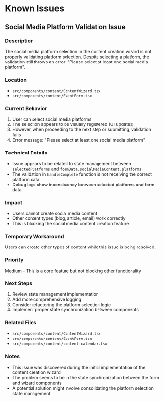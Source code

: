 # Known Issues

## Social Media Platform Validation Issue

### Description
The social media platform selection in the content creation wizard is not properly validating platform selection. Despite selecting a platform, the validation still throws an error: "Please select at least one social media platform".

### Location
- `src/components/content/ContentWizard.tsx`
- `src/components/content/EventForm.tsx`

### Current Behavior
1. User can select social media platforms
2. The selection appears to be visually registered (UI updates)
3. However, when proceeding to the next step or submitting, validation fails
4. Error message: "Please select at least one social media platform"

### Technical Details
- Issue appears to be related to state management between `selectedPlatforms` and `formData.socialMediaContent.platforms`
- The validation in `handleComplete` function is not receiving the correct platform data
- Debug logs show inconsistency between selected platforms and form data

### Impact
- Users cannot create social media content
- Other content types (blog, article, email) work correctly
- This is blocking the social media content creation feature

### Temporary Workaround
Users can create other types of content while this issue is being resolved.

### Priority
Medium - This is a core feature but not blocking other functionality

### Next Steps
1. Review state management implementation
2. Add more comprehensive logging
3. Consider refactoring the platform selection logic
4. Implement proper state synchronization between components

### Related Files
- `src/components/content/ContentWizard.tsx`
- `src/components/content/EventForm.tsx`
- `src/components/content/content-calendar.tsx`

### Notes
- This issue was discovered during the initial implementation of the content creation wizard
- The problem seems to be in the state synchronization between the form and wizard components
- A potential solution might involve consolidating the platform selection state management 